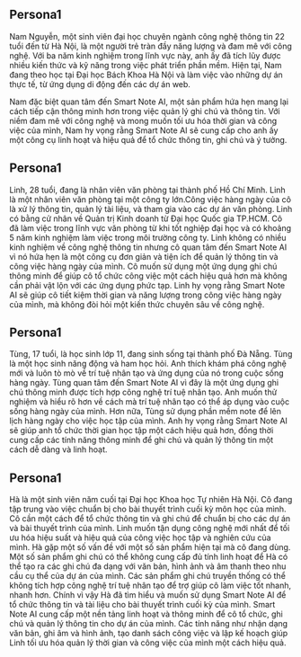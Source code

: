 ## Persona1
Nam Nguyễn, một sinh viên đại học chuyên ngành công nghệ thông tin 22 tuổi đến từ Hà Nội, là một người trẻ tràn đầy năng lượng và đam mê với công nghệ. Với ba năm kinh nghiệm trong lĩnh vực này, anh ấy đã tích lũy được nhiều kiến thức và kỹ năng trong việc phát triển phần mềm. Hiện tại, Nam đang theo học tại Đại học Bách Khoa Hà Nội và làm việc vào những dự án thực tế, từ ứng dụng di động đến các dự án web.

Nam đặc biệt quan tâm đến Smart Note AI, một sản phẩm hứa hẹn mang lại cách tiếp cận thông minh hơn trong việc quản lý ghi chú và thông tin. Với niềm đam mê với công nghệ và mong muốn tối ưu hóa thời gian và công việc của mình, Nam hy vọng rằng Smart Note AI sẽ cung cấp cho anh ấy một công cụ linh hoạt và hiệu quả để tổ chức thông tin, ghi chú và ý tưởng.

## Persona1
Linh, 28 tuổi, đang là nhân viên văn phòng tại thành phố Hồ Chí Minh. Linh là một nhân viên văn phòng tại một công ty lớn.Công việc hàng ngày của cô là xử lý thông tin, quản lý tài liệu, và tham gia vào các dự án văn phòng. Linh có bằng cử nhân về Quản trị Kinh doanh từ Đại học Quốc gia TP.HCM. Cô đã làm việc trong lĩnh vực văn phòng từ khi tốt nghiệp đại học và có khoảng 5 năm kinh nghiệm làm việc trong môi trường công ty.
Linh không có nhiều kinh nghiệm về công nghệ thông tin nhưng cô quan tâm đến Smart Note AI vì nó hứa hẹn là một công cụ đơn giản và tiện ích để quản lý thông tin và công việc hàng ngày của mình. Cô muốn sử dụng một ứng dụng ghi chú thông minh để giúp cô tổ chức công việc một cách hiệu quả hơn mà không cần phải vật lộn với các ứng dụng phức tạp. Linh hy vọng rằng Smart Note AI sẽ giúp cô tiết kiệm thời gian và năng lượng trong công việc hàng ngày của mình, mà không đòi hỏi một kiến thức chuyên sâu về công nghệ.

## Persona1
Tùng, 17 tuổi, là học sinh lớp 11, đang sinh sống tại thành phố Đà Nẵng. Tùng là một học sinh năng động và ham học hỏi. Anh thích khám phá công nghệ mới và luôn tò mò về trí tuệ nhân tạo và ứng dụng của nó trong cuộc sống hàng ngày.
Tùng quan tâm đến Smart Note AI vì đây là một ứng dụng ghi chú thông minh được tích hợp công nghệ trí tuệ nhân tạo. Anh muốn thử nghiệm và hiểu rõ hơn về cách mà trí tuệ nhân tạo có thể áp dụng vào cuộc sống hàng ngày của mình.
Hơn nữa, Tùng sử dụng phần mềm note để lên lịch hàng ngày cho việc học tập của mình. Anh hy vọng rằng Smart Note AI sẽ giúp anh tổ chức thời gian học tập một cách hiệu quả hơn, đồng thời cung cấp các tính năng thông minh để ghi chú và quản lý thông tin một cách dễ dàng và linh hoạt.

## Persona1
Hà là một sinh viên năm cuối tại Đại học Khoa học Tự nhiên Hà Nội. Cô đang tập trung vào việc chuẩn bị cho bài thuyết trình cuối kỳ môn học của mình. Cô cần một cách để tổ chức thông tin và ghi chú để chuẩn bị cho các dự án và bài thuyết trình của mình. Linh muốn tận dụng công nghệ mới nhất để tối ưu hóa hiệu suất và hiệu quả của công việc học tập và nghiên cứu của mình.
Hà gặp một số vấn đề với một số sản phẩm hiện tại mà cô đang dùng. Một số sản phẩm ghi chú có thể không cung cấp đủ tính linh hoạt để Hà có thể tạo ra các ghi chú đa dạng với văn bản, hình ảnh và âm thanh theo nhu cầu cụ thể của dự án của mình. Các sản phẩm ghi chú truyền thống có thể không tích hợp công nghệ trí tuệ nhân tạo để trợ giúp cô làm việc tốt nhanh, nhanh hơn.
Chính vì vậy Hà đã tìm hiểu và muốn sử dụng Smart Note AI để tổ chức thông tin và tài liệu cho bài thuyết trình cuối kỳ của mình.
Smart Note AI cung cấp một nền tảng linh hoạt và thông minh để cô tổ chức, ghi chú và quản lý thông tin cho dự án của mình. Các tính năng như nhận dạng văn bản, ghi âm và hình ảnh, tạo danh sách công việc và lập kế hoạch giúp Linh tối ưu hóa quản lý thời gian và công việc của mình một cách hiệu quả.


























